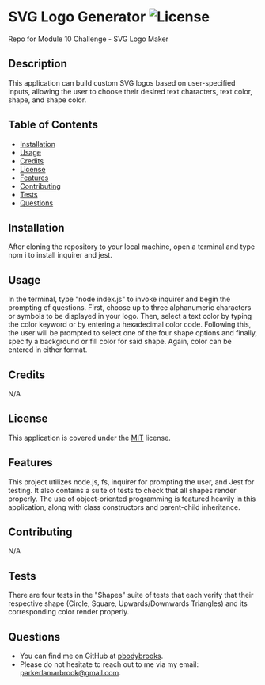 # SVG Logo Generator ![License](https://img.shields.io/badge/License-MIT-brightgreen.svg)
Repo for Module 10 Challenge - SVG Logo Maker

## Description 
This application can build custom SVG logos based on user-specified inputs, allowing the user to choose their desired text characters, text color, shape, and shape color.

## Table of Contents

* [Installation](#installation)
* [Usage](#usage)
* [Credits](#credits)
* [License](#license)
* [Features](#features)
* [Contributing](#contributing)
* [Tests](#tests)
* [Questions](#questions)

## Installation 
After cloning the repository to your local machine, open a terminal and type npm i to install inquirer and jest.

## Usage 
In the terminal, type "node index.js" to invoke inquirer and begin the prompting of questions. First, choose up to three alphanumeric characters or symbols to be displayed in your logo. Then, select a text color by typing the color keyword or by entering a hexadecimal color code. Following this, the user will be prompted to select one of the four shape options and finally, specify a background or fill color for said shape. Again, color can be entered in either format.

## Credits 
N/A

## License
This application is covered under the [MIT](https://opensource.org/licenses/MIT) license.

## Features 
This project utilizes node.js, fs, inquirer for prompting the user, and Jest for testing. It also contains a suite of tests to check that all shapes render properly. The use of object-oriented programming is featured heavily in this application, along with class constructors and parent-child inheritance.

## Contributing 
N/A

## Tests 
There are four tests in the "Shapes" suite of tests that each verify that their respective shape (Circle, Square, Upwards/Downwards Triangles) and its corresponding color render properly.

## Questions 
* You can find me on GitHub at [pbodybrooks](https://github.com/pbodybrooks). 
* Please do not hesitate to reach out to me via my email: parkerlamarbrook@gmail.com.